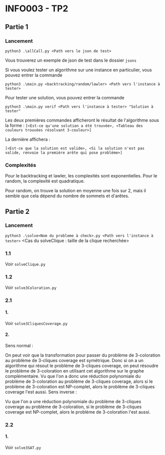 # INFO003 - TP2

## Partie 1
### Lancement

`python3 .\allCall.py <Path vers le json de test>`

Vous trouverez un exemple de json de test dans le dossier `jsons`

Si vous voulez tester un algorithme sur une instance en particulier, vous pouvez entrer la commande

`python3 .\main.py <backtracking/random/lawler> <Path vers l'instance à tester>`

Pour tester une solution, vous pouvez entrer la commande

`python3 .\main.py verif <Path vers l'instance à tester> "Solution à tester"`

Les deux premières commandes afficheront le résultat de l'algorithme sous la forme :
`[<Est-ce qu'une solution a été trouvée>, <Tableau des couleurs trouvées résolvant 3-couleur>]`

La dernière affichera :

`[<Est-ce que la solution est valide>, <Si la solution n'est pas valide, renvoie la première arête qui pose problème>]`

### Complexités

Pour le backtracking et lawler, les complexités sont exponentielles. Pour le random, la complexité est quadratique.

Pour random, on trouve la solution en moyenne une fois sur 2, mais il semble que cela dépend du nombre de sommets et d'arêtes.

## Partie 2

### Lancement

`python3 .\solve<Nom du probleme à check>.py <Path vers l'instance à tester>` <Cas du solveClique : taille de la clique recherchée>

### 1.1

Voir `solveClique.py`

### 1.2

Voir `solve3Coloration.py`

### 2.1

#### 1.

Voir `solve3CliquesCoverage.py`

#### 2. 

Sens normal : 

On peut voir que la transformation pour passer du problème de 3-coloration au problème de 3-cliques coverage est symétrique.
Donc si on a un algorithme qui résout le problème de 3-cliques coverage, on peut résoudre le problème de 3-coloration en utilisant cet algorithme sur le graphe complémentaire.
Vu que l'on a donc une réduction polynomiale du problème de 3-coloration au problème de 3-cliques coverage, alors si le problème de 3-coloration est NP-complet, alors le problème de 3-cliques coverage l'est aussi.
Sens inverse :

Vu que l'on a une réduction polynomiale du problème de 3-cliques coverage au problème de 3-coloration, si le problème de 3-cliques coverage est NP-complet, alors le problème de 3-coloration l'est aussi.

### 2.2

#### 1.

Voir `solve3SAT.py`
